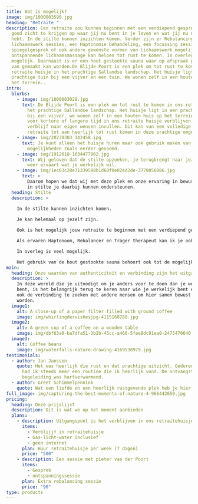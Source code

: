 ```yaml
---
title: Wat is mogelijk?
image: img/1000003590.jpg
heading: "Retraite "
description: Een retraite zou kunnen beginnen met een verdiepend gesprek, om
  goed zicht te krijgen op waar jij nu bent in je leven en wat jij nu nodig
  hebt. In de stilte kunnen inzichten komen. Verder zijn er Rebalancing
  lichaamswerk sessies, een Haptonomie behandeling, een focussing sessie, en
  spiegelgesprek of ook andere gewenste vormen van lichaamswerk mogelijk. Een
  ontspannende lichaamsmassage kan helpen tot rust te komen. In overleg is veel
  mogelijk. Daarnaast is er een hout gestookte sauna waar op afspraak gebruik
  van gemaakt kan worden.De Blijde Poort is een plek om tot rust te komen in ons
  retraite huisje in het prachtige Sallandse landschap. Het huisje ligt in een
  prachtige tuin bij een vijver en een tuin. We wonen zelf in een houten huis op
  het terrein..
intro:
  blurbs:
    - image: img/1000003028.jpg
      text: De Blijde Poort is een plek om tot rust te komen in ons retraite huisje in
        het prachtige Sallandse landschap. Het huisje ligt in een prachtige tuin
        bij een vijver. we wonen zelf in een houten huis op het terrein. Je kunt
        voor kortere of langere tijd in ons retraite huisje verblijven en het
        verblijf naar eigen wensen invullen. Dit kan van een volledige meditatie
        retraite tot aan heerlijk tot rust komen in deze prachtige omgeving.
    - image: img/20230303_142458.jpg
      text: Je kunt alleen het huisje huren maar ook gebruik maken van extra
        mogelijkheden zoals eerder genoemd.
    - image: img/1912618-1634477962.jpg
      text: Wij geloven dat de stilte opzoeken, je terugbrengt naar jezelf waardoor je
        weer ervaart wat je werkelijk wil.
    - image: img/1ec03c28e71339598b1d60f0e02ed2de-3778056086.jpg
      text: >
        Daarom hopen we dat wij met deze plek en onze ervaring in bewustwoording
        in stilte je daarbij kunnen ondersteunen.
  heading: Stilte
  description: >
    
    In de stilte kunnen inzichten komen. 

    Je kan helemaal op jezelf zijn. 

    Ook is het mogelijk jouw retraite te beginnen met een verdiepend gesprek, om goed zicht te krijgen op waar jij nu bent in je leven en wat jij nu nodig hebt.

    Als ervaren Haptonoom, Rebalancer en Trager therapeut kan ik je ook diverse lichaamswerk sessies aanbieden. Ook ontspannende lichaamsmassage kan helpen tot rust te komen. 

    In overleg is veel mogelijk. 

    Het gebruik van de hout gestookte sauna behoort ook tot de mogelijkheden. 
main:
  heading: Onze waarden van authenticiteit en verbinding zijn het uitgangspunt
  description: >
    In deze wereld die je uitnodigt om je anders voor te doen dan je werkelijk
    bent, is het belangrijk terug te keren naar wie je werkelijk bent en daarbij
    ook de verbinding te zoeken met andere mensen om hier samen bewust in te
    worden.
  image1:
    alt: A close-up of a paper filter filled with ground coffee
    image: img/whirlingdervishesjpg-4115168788.jpg
  image2:
    alt: A green cup of a coffee on a wooden table
    image: img/dbf63a0-ba7dfa51-3b2b-45cc-a466-5fee8dc91ea0-2475470640.jpg
  image3:
    alt: Coffee beans
    image: img/waterfalls-nature-drawing-4169538979.jpg
testimonials:
  - author: Jan Janssen
    quote: Het was heerlijk die rust en dat prachtige uitzicht. Gedurende de week
      had ik steeds meer een routine die ik heerlijk vond. De ontvangst en
      begeleiding was hartverwarmend.
  - author: Greet Schimmelpennink
    quote: Wat een liefde en een heerlijk rustgevende plek heb je hier Pieter!
full_image: img/capturing-the-best-moments-of-nature-4-966442650.jpg
pricing:
  heading: Onze prijslijst
  description: Dit is wat we op het moment aanbieden
  plans:
    - description: Uitgangspunt is het verblijven in ons retraitehuisje.
      items:
        - Verblijjf in retraitehuisje
        - Gas-licht-water inclusief
        - geen internet
      plan: Huur retraitehuisje per week (7 dagen)
      price: "500"
    - description: Een sessie met pieter van der Poort
      items:
        - Gesprek
        - ontspanningssessie
      plan: Extra rebalancing sessie
      price: "90"
type: products
---
```

